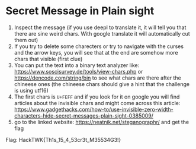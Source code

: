 # Secret Message in Plain sight

1. Inspect the message (if you use deepl to translate it, it will tell you that there are sine weird chars. With google translate it will automatically cut them out)
2. If you try to delete some charecters or try to navigate with the curses and the arrow keys, you will see that at the end are somehow more chars that visible (first clue)
3. You can put the text into a binary text analyzer like: https://www.soscisurvey.de/tools/view-chars.php or https://dencode.com/string/bin to see what chars are there after the chineese ones (the chineese chars should give a hint that the challenge is using utf16)
4. The first chars is `U+FEFF` and if you look for it on google you will find articles about the invisible chars and might come across this article: https://www.gadgethacks.com/how-to/use-invisible-zero-width-characters-hide-secret-messages-plain-sight-0385009/
5. go to the linked website: https://neatnik.net/steganographr/ and get the flag

Flag: HackTWK{Th1s_15_4_53cr3t_M35534G3!}
